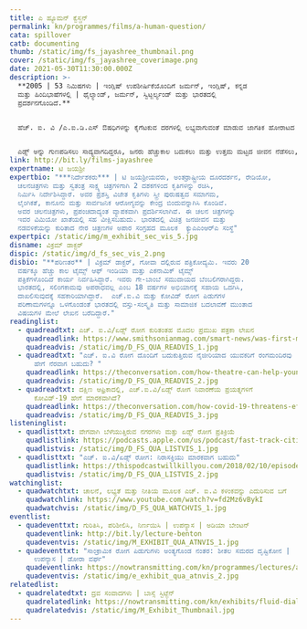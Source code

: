 ```yaml
---
title: ಎ ಹ್ಯೂಮನ್‌ ಕ್ವೆಸ್ಚನ್‌
permalink: kn/programmes/films/a-human-question/
cata: spillover
catb: documenting
thumb: /static/img/fs_jayashree_thumbnail.png
cover: /static/img/fs_jayashree_coverimage.png
date: 2021-05-30T11:30:00.000Z
description: >-
  **2005 | 53 ನಿಮಿಷಗಳು | ಇಂಗ್ಲಿಷ್‌ ಉಪಶೀರ್ಷಿಕೆಯೊಂದಿಗೆ ಜರ್ಮನ್‌, ಇಂಗ್ಲಿಷ್‌, ಕನ್ನಡ
  ಮತ್ತು ಹಿಂದಿಭಾಷೆಗಳಲ್ಲಿ | ಥೈಲ್ಯಾಂಡ್‌, ಜರ್ಮನ್, ಸ್ವಿಟ್ಜರ್ಲ್ಯಂಡ್‌ ಮತ್ತು ಭಾರತದಲ್ಲಿ
  ಪ್ರದರ್ಶನಗೊಂಡಿದೆ.**


  ಹೆಚ್.‌ ಐ. ವಿ /ಎ.ಐ.ಡಿ.ಎಸ್‌ ಔಷಧಿಗಳನ್ನು ಕೈಗೆಟಕುವ ದರಗಳಲ್ಲಿ ಲಭ್ಯವಾಗುವಂತೆ ಮಾಡುವ ಜಾಗತಿಕ ಹೋರಾಟದ ಕಥೆಗಳನ್ನು ಹೊಂದಿರುವ ಈ ಚಲನ ಚಿತ್ರವು ʼಎ ಹ್ಯೂಮನ್‌ ಕ್ವೆಸ್ಚನ್‌ʼ, ಔಷದ ಜ್ಞಾನದ ಖಾಸಗಿ ಮಾಲೀಕತ್ವವು, ಮಾನವ ಜೀವನಕ್ಕಿಂತಲೂ ಮಿಗಿಲಾದುದೇ ಎಂಬ ಪ್ರಮುಖ ಪ್ರಶ್ನೆಯನ್ನು ಹುಟ್ಟುಹಾಕುತ್ತದೆ. ಅಂತರ್ರಾಷ್ಟ್ರೀಯ ಗುಂಪುಗಾರಿಕೆ ಮತ್ತು ಕಾರ್ಯಕರ್ತರ ಹೇಳಿಕೆಗಳನ್ನು ವೈಯಕ್ತಿಕ ನಿರೂಪಣೆಗಳೊಂದಿಗೆ ಬೆಸೆದು, ಇವೆರಡರ ನಡುವಣ ಸಂಪರ್ಕ ಹಾಗೂ ವ್ಯತಿರಿಕ್ತ ತತ್ವಗಳ ಮೂಲಕ, ಪೇಟೆಂಟ್‌ ಮತ್ತು ಹೆಚ್‌ ಐ ವಿ/ಎಐಡಿಎಸ್‌ ಔಷಧಿಗಳ ಜಗತ್ತನ್ನು ಈ ಚಲನ ಚಿತ್ರವು ಪರಿಶೋಧಿಸುತ್ತದೆ. 


  ಎಡ್ಸ್‌ ಅನ್ನು ಗುಣಪಡಿಸಲು ಸಾದ್ಯವಾಗದಿದ್ದರೂ, ಜನರು ಹೆಚ್ಚುಕಾಲ ಬದುಕಲು ಮತ್ತು ಉತ್ತಮ ಮಟ್ಟದ ಜೀವನ ನೆಡೆಸಲು, ಔಷಧಿಯ ಲಭ್ಯತೆ ಮತ್ತು ಆರೋಗ್ಯ ಆರೈಕೆಯು ಲಾಭಕರವಾಗುತ್ತವೆ. ಇವೆರಡೂ ಸಾಮಾಜಿಕ ಬದಲಾವಣೆಯ ಮುಖ್ಯ ಕಾರಣಳು ಮತ್ತು ಪರಿಣಾಮಗಳಾಗಿವೆ. ಹಿಮಾಲ್‌ ದಕ್ಷಿಣ ಏಷ್ಯಾ ಉತ್ಸವ (2007), ಮತ್ತು ಗ್ಲೋಬೆಲ್‌ (2006) ಚಲನ ಚಿತ್ರೋತ್ಸವಗಳನ್ನು ಒಳಗೊಂಡಂತೆ ಹಲವಾರು ಅಂತರರಾಷ್ಟ್ರೀಯ ಚಲನಚಿತ್ರ ಉತ್ಸವಗಳಲ್ಲಿ, ಈ ಚಿತ್ರವನ್ನು ಪ್ರದರ್ಶಿಸಲಾಗಿದೆ.
link: http://bit.ly/films-jayashree
expertname: ಟಿ ಜಯಶ್ರೀ
expertbio: "***ನಿರ್ದೇಶಕರು*** | ಟಿ ಜಯಶ್ರೀಯವರು, ಅಂತರ್ರಾಷ್ಟ್ರೀಯ ದೂರದರ್ಶನ, ರೇಡಿಯೋ,
  ಚಲನಚಿತ್ರಗಳು ಮತ್ತು ಸ್ವತಂತ್ರ ಸಾಕ್ಷ್ಯ ಚಿತ್ರಗಳಿಗಾಗಿ 2 ದಶಕಗಳಿಂದ ಕೃತಿಗಳನ್ನು ರಚಿಸಿ,
  ನಿರ್ಮಿಸಿ ನಿರ್ದೇಶಿಸಿದ್ದಾರೆ. ಅವರ ಪ್ರಶಸ್ತಿ ವಿಜೇತ ಕೃತಿಗಳು ಸ್ತ್ರೀ ಪುರುಷತ್ವದ ಸಮಾಗಮ,
  ಲೈಂಗಿಕತೆ, ಕಾನೂನು ಮತ್ತು ಸಾರ್ವಜನಿಕ ಆರೋಗ್ಯವನ್ನು ಕೇಂದ್ರ ಬಿಂದುವನ್ನಾಗಿಸಿ ಕೊಂಡಿವೆ.
  ಅವರ ಚಲನಚಿತ್ರಗಳು, ಪ್ರಪಂಚದಾದ್ಯಂತ ವ್ಯಾಪಕವಾಗಿ ಪ್ರದರ್ಶಿಸಲಾಗಿವೆ. ಈ ಚಲನ ಚಿತ್ರಗಳನ್ನು
  ಇವರ ವಿಮಿಯೋ ಖಾತೆಯಲ್ಲಿ ಸಹ ವೀಕ್ಷಿಸಬಹುದು. ಭಾರತದಲ್ಲಿ ವಿಚಿತ್ರ ಜನಜೀವನ ಮತ್ತು
  ನಡವಳಿಕೆಯನ್ನು ಕುರಿತಾದ ನೇರ ಚಿತ್ರಣಗಳ ಅಪಾರ ಸಂಗ್ರಹದ ಮೂಲಕ  ಕ್ಯುಎಎಂಆರ್‌ಎ ಸಂಸ್ಥೆ"
expertpic: /static/img/m_exhibit_sec_vis_5.jpg
disname: ವಿಕ್ರಮ್‌ ಡಾಕ್ಟರ್
dispic: /static/img/d_fs_sec_vis_2.png
disbio: "**ಪರಿಣತರ** | ವಿಕ್ರಮ್‌ ಡಾಕ್ಟರ್, ಗೋವಾ ದಲ್ಲಿರುವ ಪತ್ರಿಕೋದ್ಯಮಿ. ಇವರು 20
  ವರ್ಷಕ್ಕೂ ಹೆಚ್ಚು ಕಾಲ ಟೈಮ್ಸ್‌ ಆಫ್‌ ಇಂಡಿಯಾ ಮತ್ತು ಎಕನಾಮಿಕ್‌ ಟೈಮ್ಸ್‌
  ಪತ್ರಿಕೆಗಳೊಂದಿದೆ ಕಾರ್ಯ ನಿರ್ವಹಿಸಿದ್ದಾರೆ. ಇವರು ಗೇ-ಬಾಂಬೆ ಸಮುದಾಯದ ಬೆಂಬಲಿಗರಾಗಿದ್ದರು.
  ಭಾರತದಲ್ಲಿ, ಸಲಿಂಗಕಾಮವು ಅಪರಾಧವಲ್ಲ ಎಂಬ 18 ವರ್ಷಗಳ ಅಭಿಯಾನಕ್ಕೆ ಸಹಾಯ ಒದಗಿಸಿ,
  ದಾಖಲಿಸುವುದಕ್ಕೆ ಸಹಕಾರಿಯಾಗಿದ್ದಾರೆ.  ಎಚ್.‌ಐ.ವಿ ಮತ್ತು ಕೋವಿಡ್‌ ರೋಗ ಪಿಡುಗಗಳ
  ಪರಿಣಾಮಗಳನ್ನೂ ಒಳಗೊಂಡಂತೆ ಭಾರತದಲ್ಲಿ ವಸ್ತು-ಸಂಸ್ಕೃತಿ ಮತ್ತು ಸಾಮಾಜಿಕ ಬದಲಾವಣೆ ಮುಂತಾದ
  ವಿಷಯಗಳ ಮೇಲೆ ಲೇಖನ ಬರೆದಿದ್ದಾರೆ."
readinglist:
  - quadreadtxt: ಎಚ್.‌ ಐ.ವಿ/ಏಡ್ಸ್‌ ರೋಗ ಕುರಿತಂತಹ ಮೊದಲ ಪ್ರಮುಖ ಪತ್ರಕಾ ಲೇಖನ
    quadreadlink: https://www.smithsonianmag.com/smart-news/was-first-major-news-article-hivaids-180963913/
    quadreadvis: /static/img/D_FS_QUA_READVIS_1.jpg
  - quadreadtxt: "ಎಚ್.‌ ಐ.ವಿ ರೋಗ ದೊಂದಿಗೆ ಬದುಕುತ್ತಿರುವ ನೈಜೀರಿಯಾದ ಯುವಕರಿಗೆ ರಂಗಮಂದಿರವು
      ಹೇಗೆ ನೆರವಾಗ ಬಹುದು? "
    quadreadlink: https://theconversation.com/how-theatre-can-help-young-nigerians-who-are-living-with-hiv-150378
    quadreadvis: /static/img/D_FS_QUA_READVIS_2.jpg
  - quadreadtxt: ದಕ್ಷಿಣ ಆಫ್ರಿಕಾದಲ್ಲಿ, ಎಚ್.ಐ.ವಿ/ಏಡ್ಸ್‌ ರೋಗ ನಿವಾರಣೆಯ ಪ್ರಯತ್ನಗಳಿಗೆ
      ಕೋವಿಡ್-19‌ ಹೇಗೆ ಮಾರಕವಾಗಿದೆ?
    quadreadlink: https://theconversation.com/how-covid-19-threatens-efforts-to-contain-hiv-aids-in-south-africa-142575
    quadreadvis: /static/img/D_FS_QUA_READVIS_3.jpg
listeninglist:
  - quadlisttxt: ವೇಗವಾಗಿ ಬೆಳೆಯುತ್ತಿರುವ ನಗರಗಳು ಮತ್ತು ಏಡ್ಸ್‌ ರೋಗ ಪ್ರತಿಕ್ರಿಯೆ
    quadlistlink: https://podcasts.apple.com/us/podcast/fast-track-cities-and-the-aids-response/id1459288389?i=1000437158557
    quadlistvis: /static/img/D_FS_QUA_LISTVIS_1.jpg
  - quadlisttxt: "ಎಚ್.‌ ಐ.ವಿ/ಏಡ್ಸ್‌ ರೋಗ: ನಿರಾಸಕ್ತಿಯು ಮಾರಕವಾಗ ಬಹುದು"
    quadlistlink: https://thispodcastwillkillyou.com/2018/02/10/episode-12-hiv-aids-apathy-will-kill-you/
    quadlistvis: /static/img/D_FS_QUA_LISTVIS_2.jpg
watchinglist:
  - quadwatchtxt: ಚಾಲನೆ, ಲಭ್ಯತೆ ಮತ್ತು ನೀತಿಯ ಮೂಲಕ ಎಚ್.‌ ಐ.ವಿ ಕಳಂಕವನ್ನು ಎದುರಿಸುವ ಬಗೆ
    quadwatchlink: https://www.youtube.com/watch?v=fd2Mz6vBykI
    quadwatchvis: /static/img/D_FS_QUA_WATCHVIS_1.jpg
eventlist:
  - quadeventtxt: ಗುರಿತಿಸಿ, ಪರಿಶೀಲಿಸಿ, ನಿರ್ಣಯಿಸಿ | ಉಪನ್ಯಾಸ | ಅಡಿಯಾ ಬೇಂಟನ್‌
    quadeventlink: http://bit.ly/lecture-benton
    quadeventvis: /static/img/M_EXHIBIT_QUA_ATNVIS_1.jpg
  - quadeventtxt: "ಸಾಂಕ್ರಾಮಿಕ ರೋಗ ಪಿಡುಗುಗಳು ಅಂತ್ಯಗೊಂಡ ನಂತರ: ಶೀತಲ ಸಮರದ ದೃಷ್ಟಿಕೋನ |
      ಉಪನ್ಯಾಸ | ಡೋರಾ ವರ್ಘ"
    quadeventlink: https://nowtransmitting.com/kn/programmes/lectures/after-end-of-epidemics/
    quadeventvis: /static/img/e_exhibit_qua_atnvis_2.jpg
relatedlist:
  - quadrelatedtxt: ದ್ರವ ಸಂವಾದಗಳು | ಬಾಸ್ಸೆ ಸ್ಟಿಟ್ಜೆನ್‌
    quadrelatedlink: https://nowtransmitting.com/kn/exhibits/fluid-dialogues/
    quadrelatedvis: /static/img/M_Exhibit_Thumbnail.jpg
---
```

